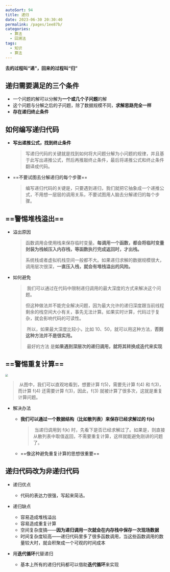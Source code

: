 ```yaml
---
autoSort: 94
title: 递归
date: 2023-06-30 20:30:40
permalink: /pages/1ee87b/
categories: 
  - 算法
  - 回溯法
tags: 
  - 知识
  - 算法
---
```






**去的过程叫“递”，回来的过程叫“归”**



## 递归需要满足的三个条件

* 一个问题的解可以分解为**一个或几个子问题**的解
* 这个问题与分解之后的子问题，除了数据规模不同，**求解思路完全一样**
* **存在递归终止条件**



## 如何编写递归代码

* **写出递推公式，找到终止条件**

  > ​	写递归代码的关键就是找到如何将大问题分解为小问题的规律，并且基于此写出递推公式，然后再推敲终止条件，最后将递推公式和终止条件翻译成代码。

* ==不要试图去分解递归的每个步骤==

  > ​	编写递归代码的关键是，只要遇到递归，我们就把它抽象成一个递推公式，不用想一层层的调用关系，不要试图用人脑去分解递归的每个步骤。



## ==警惕堆栈溢出==

* 溢出原因

  > ​	函数调用会使用栈来保存临时变量。**每调用一个函数，都会将临时变量封装为栈帧压入内存栈，等函数执行完成返回时，才出栈。**
  >
  > ​	系统栈或者虚拟机栈空间一般都不大。如果递归求解的数据规模很大，调用层次很深，**一直压入栈，就会有堆栈溢出的风险。**

* 如何避免

  > ​	我们可以通过在代码中限制递归调用的最大深度的方式来解决这个问题。
  >
  > ​	但这种做法并不能完全解决问题，因为最大允许的递归深度跟当前线程剩余的栈空间大小有关，事先无法计算。如果实时计算，代码过于复杂，就会影响代码的可读性。
  >
  > ​	所以，如果最大深度比较小，比如 10、50，就可以用这种方法，**否则这种方法并不是很实用。**
  >
  > 
  >
  > ​	最好的方法 是**如果遇到深层次的递归调用，就将其转换成迭代来实现**



## ==警惕重复计算==

<img src="/assets/算法/递归重复计算.webp" style="zoom:50%;" />

> ​	从图中，我们可以直观地看到，想要计算 f(5)，需要先计算 f(4) 和 f(3)，而计算 f(4) 还需要计算 f(3)，因此，f(3) 就被计算了很多次，这就是重复计算问题。

* 解决办法

  * **我们可以通过一个数据结构（比如散列表）来保存已经求解过的 f(k)**

    > ​	当递归调用到 f(k) 时，先看下是否已经求解过了。如果是，则直接从散列表中取值返回，不需要重复计算，这样就能避免刚讲的问题了。

  * ==像这种避免重复计算的思想很重要==



## 递归代码改为非递归代码

* 递归优点
  * 代码的表达力很强，写起来简洁。

* 递归缺点

  * 容易造成堆栈溢出
  * 容易造成重复计算
  * 空间复杂度搞——**因为递归调用一次就会在内存栈中保存一次现场数据**
  * 时间复杂度较高——递归代码里多了很多函数调用，当这些函数调用的数量较大时，就会积聚成一个可观的时间成本

* 用**迭代循环**代替递归

  * 基本上所有的递归代码都可以借助**迭代循环**来实现

  